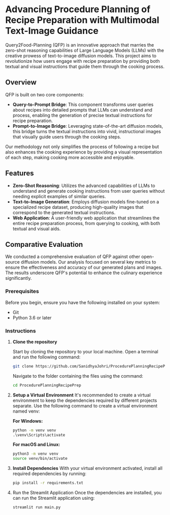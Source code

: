 # Advancing Procedure Planning of Recipe Preparation with Multimodal Text-Image Guidance

Query2Food-Planning (QFP) is an innovative approach that marries the zero-shot reasoning capabilities of Large Language Models (LLMs) with the creative prowess of text-to-image diffusion models. This project aims to revolutionize how users engage with recipe preparation by providing both textual and visual instructions that guide them through the cooking process.

## Overview

QFP is built on two core components:
- **Query-to-Prompt Bridge**: This component transforms user queries about recipes into detailed prompts that LLMs can understand and process, enabling the generation of precise textual instructions for recipe preparation.
- **Prompt-to-Image Bridge**: Leveraging state-of-the-art diffusion models, this bridge turns the textual instructions into vivid, instructional images that visually guide users through the cooking steps.

Our methodology not only simplifies the process of following a recipe but also enhances the cooking experience by providing a visual representation of each step, making cooking more accessible and enjoyable.

## Features

- **Zero-Shot Reasoning**: Utilizes the advanced capabilities of LLMs to understand and generate cooking instructions from user queries without needing explicit examples of similar queries.
- **Text-to-Image Generation**: Employs diffusion models fine-tuned on a specialized recipe dataset, producing high-quality images that correspond to the generated textual instructions.
- **Web Application**: A user-friendly web application that streamlines the entire recipe preparation process, from querying to cooking, with both textual and visual aids.

## Comparative Evaluation

We conducted a comprehensive evaluation of QFP against other open-source diffusion models. Our analysis focused on several key metrics to ensure the effectiveness and accuracy of our generated plans and images. The results underscore QFP's potential to enhance the culinary experience significantly.

### Prerequisites

Before you begin, ensure you have the following installed on your system:
- Git
- Python 3.6 or later

### Instructions 

1. **Clone the repository**

   Start by cloning the repository to your local machine. Open a terminal and run the following command:
   ```sh
   git clone https://github.com/SanidhyaJohri/ProcedurePlanningRecipePrep.git
   ```

   Navigate to the folder containing the files using the command:
   ```sh
   cd ProcedurePlanningRecipePrep
   ```

2. **Setup a Virtual Environment**
   It's recommended to create a virtual environment to keep the dependencies required by different projects separate. Use the following command to create a virtual environment named venv:

   **For Windows:**
   ```cmd
   python -m venv venv
   .\venv\Scripts\activate
   ```

   **For macOS and Linux:**
   ```sh
   python3 -m venv venv
   source venv/bin/activate
   ```

4. **Install Dependencies**
   With your virtual environment activated, install all required dependencies by running:
   ```sh
   pip install -r requirements.txt
   ```

5. Run the Streamlit Application
   Once the dependencies are installed, you can run the Streamlit application using:
   ```sh
   streamlit run main.py
   ```
